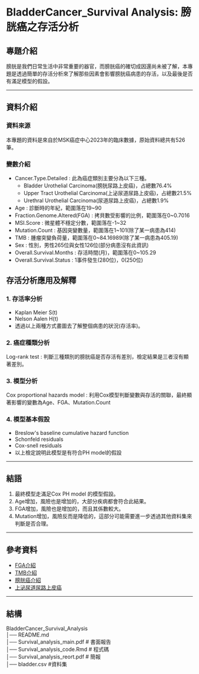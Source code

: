 # **BladderCancer_Survival Analysis: 膀胱癌之存活分析**

## **專題介紹**
膀胱是我們日常生活中非常重要的器官，而膀胱癌的確切成因還尚未被了解，本專題是透過簡單的存活分析來了解那些因素會影響膀胱癌病患的存活，以及最後是否有滿足模型的假設。

---

## **資料介紹**

### **資料來源**
本專題的資料是來自於MSK癌症中心2023年的臨床數據，原始資料總共有526筆。

### **變數介紹**
- Cancer.Type.Detailed : 此為癌症類別主要分為以下三種。 
  - Bladder Urothelial Carcinoma(膀胱尿路上皮癌)，占總數76.4%  
  - Upper Tract Urothelial Carcinoma(上泌尿道尿路上皮癌)，占總數21.5%  
  - Urethral Urothelial Carcinoma(尿道尿路上皮癌)，占總數1.9%  
- Age : 診斷時的年紀，範圍落在19~90
- Fraction.Genome.Altered(FGA) : 拷貝數受影響的比例，範圍落在0~0.7016    
- MSI.Score : 微星體不穩定分數，範圍落在-1~32
- Mutation.Count : 基因突變數量，範圍落在1~101(除了某一病患為414)  
- TMB : 腫瘤突變負荷量，範圍落在0~84.16989(除了某一病患為405.19)
- Sex : 性別，男性265位與女性126位(部分病患沒有此資訊)
- Overall.Survival.Months : 存活時間(月)，範圍落在0~105.29
- Overall.Survival.Status : 1事件發生(280位)，0(250位)

## **存活分析應用及解釋**

### 1. **存活率分析**
- Kaplan Meier S(t)  
- Nelson Aalen H(t)  
- 透過以上兩種方式畫圖去了解整個病患的狀況(存活率)。

### 2. **癌症種類分析**
Log-rank test : 判斷三種類別的膀胱癌是否存活有差別，檢定結果是三者沒有顯著差別。

### 3. **模型分析**
Cox proportional hazards model : 利用Cox模型判斷變數與存活的關聯，最終顯著影響的變數為Age、FGA、Mutation.Count

### 4. **模型基本假設**
- Breslow's baseline cumulative hazard function  
- Schonfeld residuals  
- Cox-snell residuals  
- 以上檢定說明此模型是有符合PH model的假設

---

## **結語**
1. 最終模型走滿足Cox PH model 的模型假設。  
2. Age增加，風險也是增加的，大部分疾病都會符合此結果。  
3. FGA增加，風險也是增加的，而且其係數較大。  
4. Mutation增加，風險反而是降低的，這部分可能需要進一步透過其他資料集來判斷是否合理。  

---

## **參考資料**
- [FGA介紹](https://www.thehyve.nl/articles/fraction-of-genome-altered-total-mutations-cbioportal)
- [TMB介紹](https://geneonline.news/tmb-in-prostate-cancer/)
- [膀胱癌介紹](https://heal-oncology.com/cancer/%E8%86%80%E8%83%B1%E7%99%8C/)
- [上泌尿道尿路上皮癌](https://bladdercancercanada.org/en/patients/educational-resources/guidebooks/guidebook-translations/%E4%B8%8A%E6%B3%8C%E5%B0%BF%E9%81%93%E5%B0%BF%E8%B7%AF%E4%B8%8A%E7%9A%AE%E7%99%8C-utuc-%E6%82%A3%E8%80%85%E6%8C%87%E5%8D%97/)

---  

## **結構**
BladderCancer_Survival_Analysis    
│── README.md  
│── Survival_analysis_main.pdf # 書面報告  
│── Survival_analysis_code.Rmd # 程式碼  
│── Survival_analysis_reort.pdf  # 簡報  
│── bladder.csv #資料集